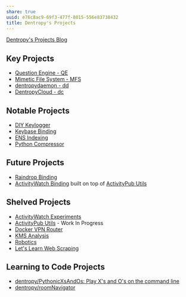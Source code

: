 ```yaml
---
share: true
uuid: e76c8ac9-69f3-477f-8015-556e83738432
title: Dentropy's Projects
---
```

[Dentropy's Projects Blog](/undefined)
## Key Projects

* [Question Engine - QE](/cc5cc49d-f554-4f29-b31a-b8789688e6a3)
* [Mimetic File System - MFS](/174ec832-c137-4d44-b581-3e552e0c047e)
* [dentropydaemon - dd](/074834fe-d249-470e-8349-0298a0b0efe7)
* [DentropyCloud - dc](/53b4819a-70af-4a7d-be7f-c79d3b1fa40a)

## Notable Projects

* [DIY Keylogger](/03ce87b5-898b-4e7a-9c47-6694c8d652fe)
* [Keybase Binding](/3ff1df10-10b8-4206-b9b2-3bbad4b748d5)
* [ENS Indexing](/28740a43-67c5-4930-8b5c-41c06e659c6a)
* [Python Compressor](/ddc9710c-d779-404b-baff-2611d41f2235)

## Future Projects

* [Raindrop Binding](/9ea6bc24-4645-4ee2-b365-05de36bfca4c)
* [ActivityWatch Binding](/cd1a8b02-1c1d-4cef-ae6a-050f9d7ffdc6) built on top of [ActivityPub Utils](/d41891f6-34ec-48e2-bed3-4e1bb4edd4a8) 

## Shelved Projects

* [ActivityWatch Experiments](/71cde479-25d2-47df-bdd8-0f9a41b7c510)
* [ActivityPub Utils](/d41891f6-34ec-48e2-bed3-4e1bb4edd4a8) - Work In Progress
* [Docker VPN Router](/aeb2a3d9-c371-404a-ae82-f9c70253e0e2)
* [KMS Analysis](/ea7bef36-42df-455b-8fb6-c8bdb458b6e5)
* [Robotics](/2bd2c8f1-17c2-4636-b525-42eceeb599f1)
* [Let's Learn Web Scraping](/3dc8dff3-226e-4315-a126-df63912c5265)

## Learning to Code Projects

* [dentropy/PythonicXsAndOs: Play X's and O's on the command line](https://github.com/dentropy/PythonicXsAndOs)
* [dentropy/roomNavigator](https://github.com/dentropy/roomNavigator)